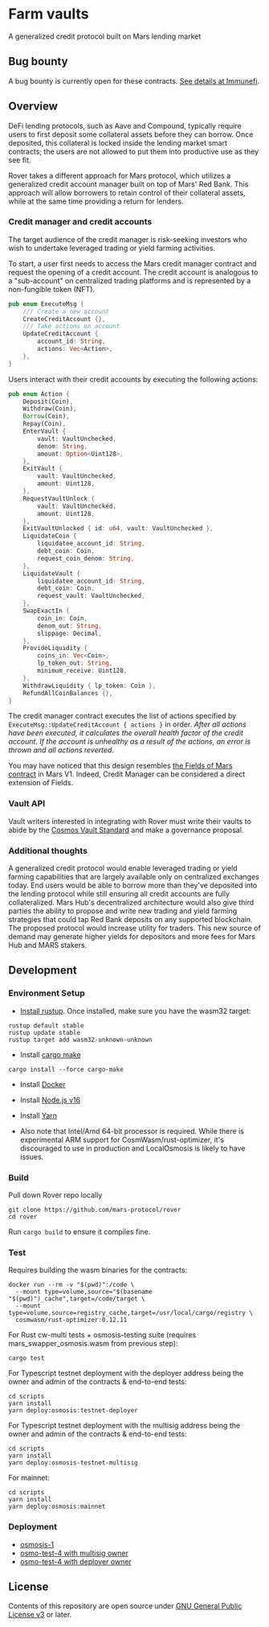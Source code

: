# Farm vaults
A generalized credit protocol built on Mars lending market

## Bug bounty
A bug bounty is currently open for these contracts. [See details at Immunefi](https://immunefi.com/bounty/mars/).

## Overview

DeFi lending protocols, such as Aave and Compound, typically require users to first deposit some collateral assets before they can borrow. Once deposited, this collateral is locked inside the lending market smart contracts; the users are not allowed to put them into productive use as they see fit.

Rover takes a different approach for Mars protocol, which utilizes a generalized credit account manager built on top of Mars' Red Bank. This approach will allow borrowers to retain control of their collateral assets, while at the same time providing a return for lenders.

### Credit manager and credit accounts


The target audience of the credit manager is risk-seeking investors who wish to undertake leveraged trading or yield farming activities.

To start, a user first needs to access the Mars credit manager contract and request the opening of a credit account. The credit account is analogous to a "sub-account" on centralized trading platforms and is represented by a non-fungible token (NFT).

```rust
pub enum ExecuteMsg {
    /// Create a new account
    CreateCreditAccount {},
    /// Take actions on account
    UpdateCreditAccount {
        account_id: String,
        actions: Vec<Action>,
    },
}
```

Users interact with their credit accounts by executing the following actions:

```rust
pub enum Action {
    Deposit(Coin),
    Withdraw(Coin),
    Borrow(Coin),
    Repay(Coin),
    EnterVault {
        vault: VaultUnchecked,
        denom: String,
        amount: Option<Uint128>,
    },
    ExitVault {
        vault: VaultUnchecked,
        amount: Uint128,
    },
    RequestVaultUnlock {
        vault: VaultUnchecked,
        amount: Uint128,
    },
    ExitVaultUnlocked { id: u64, vault: VaultUnchecked },
    LiquidateCoin {
        liquidatee_account_id: String,
        debt_coin: Coin,
        request_coin_denom: String,
    },
    LiquidateVault {
        liquidatee_account_id: String,
        debt_coin: Coin,
        request_vault: VaultUnchecked,
    },
    SwapExactIn {
        coin_in: Coin,
        denom_out: String,
        slippage: Decimal,
    },
    ProvideLiquidity {
        coins_in: Vec<Coin>,
        lp_token_out: String,
        minimum_receive: Uint128,
    },
    WithdrawLiquidity { lp_token: Coin },
    RefundAllCoinBalances {},
}
```

The credit manager contract executes the list of actions specified by `ExecuteMsg::UpdateCreditAccount { actions }` in order. *After all actions have been executed, it calculates the overall health factor of the credit account. If the account is unhealthy as a result of the actions, an error is thrown and all actions reverted.*

You may have noticed that this design resembles [the Fields of Mars contract](https://github.com/mars-protocol/fields-of-mars/blob/v1.0.0/packages/fields-of-mars/src/martian_field.rs#L264-L318) in Mars V1. Indeed, Credit Manager can be considered a direct extension of Fields.

### Vault API

Vault writers interested in integrating with Rover must write their vaults
to abide by the [Cosmos Vault Standard](https://github.com/apollodao/cosmos-vault-standard) and
make a governance proposal.

### Additional thoughts

A generalized credit protocol would enable leveraged trading or yield farming capabilities that are largely available only on centralized exchanges today. End users would be able to borrow more than they've deposited into the lending protocol while still ensuring all credit accounts are fully collateralized. Mars Hub's decentralized architecture would also give third parties the ability to propose and write new trading and yield farming strategies that could tap Red Bank deposits on any supported blockchain. The proposed protocol would increase utility for traders. This new source of demand may generate higher yields for depositors and more fees for Mars Hub and MARS stakers.

## Development

### Environment Setup

- [Install rustup](https://rustup.rs/). Once installed, make sure you have the wasm32 target:
```shell
rustup default stable
rustup update stable
rustup target add wasm32-unknown-unknown
```

- Install [cargo make](https://github.com/sagiegurari/cargo-make)

```shell
cargo install --force cargo-make
```

- Install [Docker](https://docs.docker.com/get-docker/)

- Install [Node.js v16](https://github.com/nvm-sh/nvm)

- Install [Yarn](https://classic.yarnpkg.com/lang/en/docs/install/#mac-stable)

- Also note that Intel/Amd 64-bit processor is required. While there is experimental ARM support for CosmWasm/rust-optimizer, it's discouraged to use in production and LocalOsmosis is likely to have issues.

### Build

Pull down Rover repo locally
```shell
git clone https://github.com/mars-protocol/rover
cd rover
```

Run `cargo build` to ensure it compiles fine.


### Test

Requires building the wasm binaries for the contracts:
```shell
docker run --rm -v "$(pwd)":/code \
  --mount type=volume,source="$(basename "$(pwd)")_cache",target=/code/target \
  --mount type=volume,source=registry_cache,target=/usr/local/cargo/registry \
  cosmwasm/rust-optimizer:0.12.11
```

For Rust cw-multi tests + osmosis-testing suite (requires mars_swapper_osmosis.wasm from previous step):
```shell
cargo test
```

For Typescript testnet deployment with the deployer address being the owner and admin of the contracts & end-to-end tests:
```shell
cd scripts
yarn install
yarn deploy:osmosis:testnet-deployer
```

For Typescript testnet deployment with the multisig address being the owner and admin of the contracts & end-to-end tests:
```shell
cd scripts
yarn install
yarn deploy:osmosis-testnet-multisig
```

For mainnet:
```shell
cd scripts
yarn install
yarn deploy:osmosis:mainnet
```

### Deployment

- [osmosis-1](./scripts/deploy/addresses/osmosis-1-mainnet.json)
- [osmo-test-4 with multisig owner](./scripts/deploy/addresses/osmo-test-4-testnet-multisig.json)
- [osmo-test-4 with deployer owner](./scripts/deploy/addresses/osmo-test-4-testnet-deployer-owner.json)

## License

Contents of this repository are open source under [GNU General Public License v3](./LICENSE) or later.
